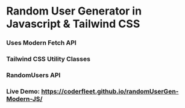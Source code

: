 # Random User Generator in Javascript & Tailwind CSS

### Uses Modern Fetch API

### Tailwind CSS Utility Classes

### RandomUsers API

### Live Demo: https://coderfleet.github.io/randomUserGen-Modern-JS/

